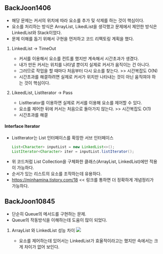 ## BackJoon1406

- 해당 문제는 커서의 위치에 따라 요소를 추가 및 삭제를 하는 것이 핵심이다.
- 요소를 처리하는 방식은 ArrayList, LikedList을 생각했고 문제에서 제안한 방식은 LinkedList와 Stack이었다.
- 문제 이해를 돕기 위해서 구현을 먼저하고 코드 리팩토링 계획을 했다.

1. LinkedList -> TimeOut
    - 커서를 이용해서 요소를 컨트롤 했지만 계속해서 시간초과가 생겼다.
    - 내가 만든 커서는 위치를 나타낼 뿐이지 실제로 커서가 움직이는 건 아니다. 
    - 그러므로 작업을 할 때마다 처음부터 다시 요소를 찾는다. >> 시간복잡도 O(N)
    - 시간초과를 해결하려면 실제로 커서가 위치만 나타내는 것이 아닌 움직여야 하는 것이 핵심이다.

2. LikeedList, ListIterator -> Pass
    - ListIterator를 이용하면 실제로 커서를 이용해 요소를 제어할 수 있다.
    - 요소를 제어한 뒤에 커서는 처음으로 돌아가지 않는다. >> 시간복잡도 O(1)
    - 시간초과를 해결

#### Interface Iterator<E>
- ListIterator는 List 인터페이스를 확장한 서브 인터페이스
    ```Java
    List<Character> inputList = new LinkedList<>();
    ListIterator<Character> iter = inputList.listIterator();
    ```
- 위 코드처럼 List Collection을 구체화한 클래스(ArrayList, LinkedList)에만 적용이 가능하다.
- 순서가 있는 리스트의 요소를 조작하는데 유용하다.
- https://minhamina.tistory.com/18   << 링크를 통하면 더 정확하게 개념정리가 가능하다.


## BackJoon10845

- 단순히 Queue의 메서드를 구현하는 문제.
- Queue의 작동방식을 이해하는데 도움이 많이 되었다.

1. ArrayList 와 LinkedList 성능 차이
    <img src="https://github.com/honeydanji/Algorithm/assets/129818881/fed247f5-c004-4685-8709-b7c14f152ff9">

    - 요소를 제어하는데 있어서는 LinkedList가 효율적이라고는 했지만 속에서는 크게 차이가 없어 보인다.





